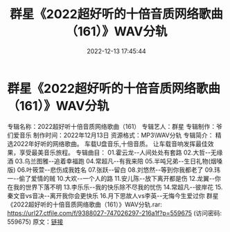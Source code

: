 ﻿---
title: 群星《2022超好听的十倍音质网络歌曲（161）》WAV分轨
date: 2022-12-13 17:45:44
categories: WAV车载音乐、镜像
tags: 华语中文
---
# 群星《2022超好听的十倍音质网络歌曲（161）》WAV分轨

专辑名称：2022超好听十倍音质网络歌曲（161）
专辑艺人：群星
专辑制作：爷们爱音乐
制作时间：2022年12月13日
资源格式：MP3\WAV分轨
专辑简介：
精选2022年好听的网络歌曲。
车载U盘音乐,十倍音质。
让车载音响发挥最佳效果，享受最美音乐旅程。
专辑曲目：
01.霍云龙--人间处处有套路
02.大哲--无缘酒
03.乌兰图雅--追着幸福跑
04.常超凡--有我来陪
05.半吨兄弟--生日礼物(烟嗓版)
06.叶筱萱--悲伤成我姓名
07.张跃--留白
08.刘悠然--等到你我都老了
09.玮一--偷了爱情的贼
10.大欢--一个人的路
11.安儿陈--放下离开都是伤
12.龙翼--你在我的世界下落不明
13.李乐乐--我的快乐除不尽我的忧伤
14.常超凡--彼岸花
15.秦文音vs音决--离开我你会更快乐
16.月下思故人vs李英--无悔今生爱过你
群星《2022超好听的十倍音质网络歌曲（161）》WAV分轨.rar:
https://url27.ctfile.com/f/9388027-747026297-216a1f?p=559675
(访问密码: 559675)
原文：[链接](https://blog.sina.com.cn/s/blog_1647c7e76010310li.html)